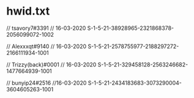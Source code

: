 # hwid.txt
// tsavory7#3391
// 16-03-2020
S-1-5-21-38928965-2321868378-2056099072-1002

// Alexxxqt#9140
// 16-03-2020
S-1-5-21-2578755977-2188297272-2166111934-1001

// Trizzy(back)#0001
// 16-03-2020
S-1-5-21-329458128-2563246682-1477664939-1001

// bunyip24#2516
//16-03-2020
S-1-5-21-2434183683-3073290004-3604605263-1001
